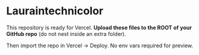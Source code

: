 # Lauraintechnicolor

This repository is ready for Vercel.
**Upload these files to the ROOT of your GitHub repo** (do not nest inside an extra folder).

Then import the repo in Vercel → Deploy. No env vars required for preview.
